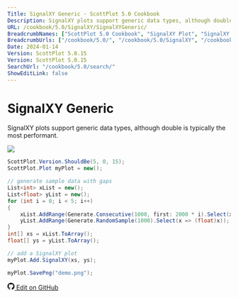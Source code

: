 ```yaml
---
Title: SignalXY Generic - ScottPlot 5.0 Cookbook
Description: SignalXY plots support generic data types, although double is typically the most performant.
URL: /cookbook/5.0/SignalXY/SignalXYGeneric/
BreadcrumbNames: ["ScottPlot 5.0 Cookbook", "SignalXY Plot", "SignalXY Generic"]
BreadcrumbUrls: ["/cookbook/5.0/", "/cookbook/5.0/SignalXY", "/cookbook/5.0/SignalXY/SignalXYGeneric"]
Date: 2024-01-14
Version: ScottPlot 5.0.15
Version: ScottPlot 5.0.15
SearchUrl: "/cookbook/5.0/search/"
ShowEditLink: false
---
```


# SignalXY Generic


SignalXY plots support generic data types, although double is typically the most performant.

[![](/cookbook/5.0/images/SignalXYGeneric.png)](/cookbook/5.0/images/SignalXYGeneric.png)

```cs
ScottPlot.Version.ShouldBe(5, 0, 15);
ScottPlot.Plot myPlot = new();

// generate sample data with gaps
List<int> xList = new();
List<float> yList = new();
for (int i = 0; i < 5; i++)
{
    xList.AddRange(Generate.Consecutive(1000, first: 2000 * i).Select(x => (int)x));
    yList.AddRange(Generate.RandomSample(1000).Select(x => (float)x));
}
int[] xs = xList.ToArray();
float[] ys = yList.ToArray();

// add a SignalXY plot
myPlot.Add.SignalXY(xs, ys);

myPlot.SavePng("demo.png");

```

<a href='https://github.com/ScottPlot/ScottPlot/blob/main/src/ScottPlot5/ScottPlot5%20Cookbook/Recipes/PlotTypes/SignalXY.cs'><svg xmlns="http://www.w3.org/2000/svg" width="16" height="16" fill="currentColor" class="mb-1 bi bi-github" viewBox="0 0 16 16">
  <path d="M8 0C3.58 0 0 3.58 0 8c0 3.54 2.29 6.53 5.47 7.59.4.07.55-.17.55-.38 0-.19-.01-.82-.01-1.49-2.01.37-2.53-.49-2.69-.94-.09-.23-.48-.94-.82-1.13-.28-.15-.68-.52-.01-.53.63-.01 1.08.58 1.23.82.72 1.21 1.87.87 2.33.66.07-.52.28-.87.51-1.07-1.78-.2-3.64-.89-3.64-3.95 0-.87.31-1.59.82-2.15-.08-.2-.36-1.02.08-2.12 0 0 .67-.21 2.2.82.64-.18 1.32-.27 2-.27s1.36.09 2 .27c1.53-1.04 2.2-.82 2.2-.82.44 1.1.16 1.92.08 2.12.51.56.82 1.27.82 2.15 0 3.07-1.87 3.75-3.65 3.95.29.25.54.73.54 1.48 0 1.07-.01 1.93-.01 2.2 0 .21.15.46.55.38A8.01 8.01 0 0 0 16 8c0-4.42-3.58-8-8-8"/>
</svg> Edit on GitHub</a>

